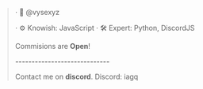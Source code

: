 >· 👋 @vysexyz
>
>· ⚙️ Knowish: JavaScript
>· 🛠️ Expert: Python, DiscordJS
>
> Commisions are **Open**!
>
>**-----------------------------**
>
>Contact me on **discord**. 
>Discord: iagq
